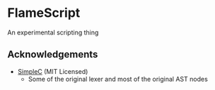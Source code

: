 
# FlameScript

An experimental scripting thing

## Acknowledgements

- [SimpleC](https://github.com/nrother/simple-c) (MIT Licensed)
    - Some of the original lexer and most of the original AST nodes